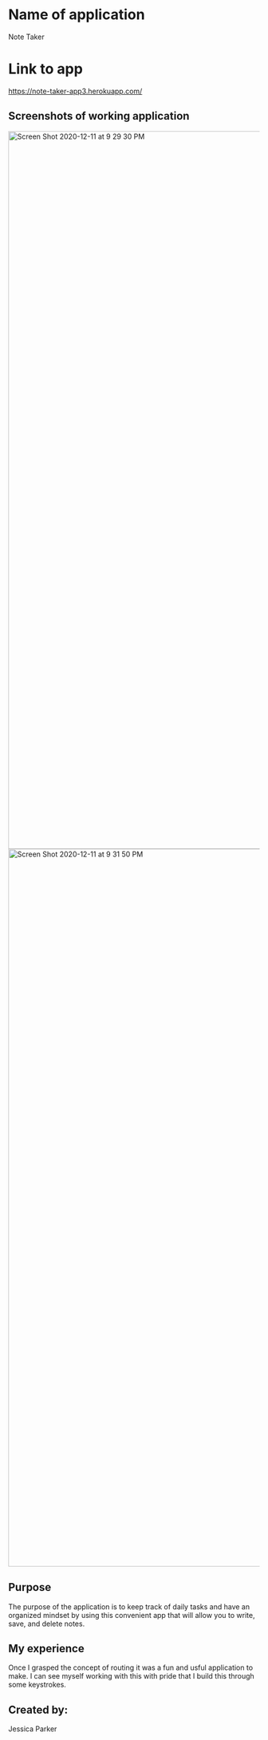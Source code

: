 # Name of application
Note Taker

# Link to app
https://note-taker-app3.herokuapp.com/

## Screenshots of working application
<img width="1440" alt="Screen Shot 2020-12-11 at 9 29 30 PM" src="https://user-images.githubusercontent.com/68556793/101971614-580b5d00-3bf8-11eb-8391-ef689a892f45.png">

<img width="1440" alt="Screen Shot 2020-12-11 at 9 31 50 PM" src="https://user-images.githubusercontent.com/68556793/101971624-65c0e280-3bf8-11eb-8832-36f3c3a197bb.png">

## Purpose
The purpose of the application is to keep track of daily tasks and have an organized mindset by using this convenient app that will allow you to write, save, and delete notes. 


## My experience
Once I grasped the concept of routing it was a fun and usful application to make. I can see myself working with this with pride that I build this through some keystrokes. 


## Created by:
Jessica Parker

